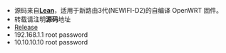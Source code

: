 - 源码来自[**Lean**](https://github.com/coolsnowwolf/lede "Lean")，适用于新路由3代(NEWIFI-D2)的自编译 OpenWRT 固件。
- 转载请注明**源码**地址
- [Release](https://github.com/aorosora/NEWIFI-D2-X86-LEDE/releases)
- 192.168.1.1 root password
- 10.10.10.10 root password
